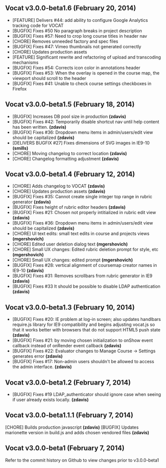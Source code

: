 ## Vocat v3.0.0-beta1.6 (February 20, 2014)

* [FEATURE] Delivers #44: add ability to configure Google Analytics tracking code for VOCAT
* [BUGFIX] Fixes #50 No paragraph breaks in project description
* [BUGFIX] Fixes #57: Need to crop long course titles in header nav
* [CHORE] Removes unneeded factory and spec files
* [BUGFIX] Fixes #47: Vimeo thumbnails not generated correctly
* [CHORE] Updates production assets
* [FEATURE] Significant rewrite and refactoring of upload and transcoding mechanisms
* [BUGFIX] Fixes #54: Corrects icon color in annotations header
* [BUGFIX] Fixes #53: When the overlay is opened in the course map, the viewport should scroll to the header
* [BUGFIX] Fixes #41: Unable to check course settings checkboxes in Firefox

## Vocat v3.0.0-beta1.5 (February 18, 2014)

* [BUGFIX] Increases DB pool size in production **(zdavis)**
* [BUGFIX] Fixes #42: Temporarily disable shortcut nav until help content has been written. **(zdavis)**
* [BUGFIX] Fixes #36: Dropdown menu items in admin/users/edit view should be capitalized **(zdavis)**
* [DELIVERS BUGFIX #27] Fixes dimensions of SVG images in IE9-10 **(smills)**
* [CHORE] Moving changelog to correct location **(zdavis)**
* [CHORE] Changelog formatting adjustment **(zdavis)**

## Vocat v3.0.0-beta1.4 (February 12, 2014)

* [CHORE] Adds changelog to VOCAT **(zdavis)**
* [CHORE] Updates production assets **(zdavis)**
* [BUGFIX] Fixes #35: Cannot create single integer top range in rubric generator **(zdavis)**
* [BUGFIX] Fixes height of rubric editor headers **(zdavis)**
* [BUGFIX] Fixes #21: Chosen not properly intitialized in rubric edit view **(zdavis)**
* [BUGFIX] Fixes #36: Dropdown menu items in admin/users/edit view should be capitalized **(zdavis)**
* [CHORE] UI text edits: small text edits in course and projects views **(mgershovich)**
* [CHORE] Edited user deletion dialog text **(mgershovich)**
* [CHORE] Small UX changes: Edited rubric deletion prompt for style, etc **(mgershovich)**
* [CHORE] Small UX changes: edited prompt **(mgershovich)**
* [BUGFIX] Fixes #28: vertical alignment of coursemap creator names in IE9-10 **(zdavis)**
* [BUGFIX] Fixes #31: Removes scrollbars from rubric generator in IE9 **(zdavis)**
* [BUGFIX] Fixes #33 It should be possible to disable LDAP authentication **(zdavis)**

## Vocat v3.0.0-beta1.3 (February 10, 2014)

* [BUGFIX] Fixes #20: IE problem at log-in screen; also updates handlbars require.js library for IE9 compatibility and begins adjusting vocat.js so that it works better with browsers that do not support HTML5 push state **(zdavis)**
* [BUGFIX] Fixes #21: by moving chosen initialization to onShow event callback instead of onRender event callback **(zdavis)**
* [BUGFIX] Fixes #22: Evaluator changes to Manage Course -> Settings generates error **(zdavis)**
* [BUGFIX] Fixes #17: Non-admin users shouldn't be allowed to access the admin interface. **(zdavis)**

## Vocat v3.0.0-beta1.2 (February 7, 2014)

* [BUGFIX] Fixes #19 LDAP_authenticator should ignore case when seeing if user already exists locally. **(zdavis)**

## Vocat v3.0.0-beta1.1.1 (February 7, 2014)

[CHORE] Builds production javascript **(zdavis)**
[BUGFIX] Updates marionette version in build.js and adds chosen vendored files **(zdavis)**

## Vocat v3.0.0-beta1 (February 7, 2014)

Refer to the commit history on Github to view changes prior to v3.0.0-beta1
